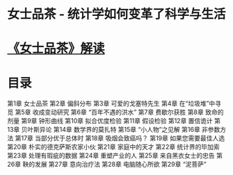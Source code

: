 # 女士品茶 - 统计学如何变革了科学与生活

# [《女士品茶》解读](WhatIs.md)

# 目录
第1章 女士品茶
第2章 偏斜分布
第3章 可爱的戈塞特先生
第4章 在“垃圾堆”中寻觅
第5章 收成变动研究
第6章 “百年不遇的洪水”
第7章 费歇尔获胜
第8章 致命的剂量
第9章 钟形曲线
第10章 拟合优度检验
第11章 假设检验
第12章 置信诡计
第13章 贝叶斯异论
第14章 数学界的莫扎特
第15章 “小人物”之见解
第16章 非参数方法
第17章 当部分优于总体时
第18章 吸烟会致癌吗？
第19章 如果您需要最佳人选
第20章 朴实的德克萨斯农家小伙
第21章 家庭中的天才
第22章 统计界的毕加索
第23章 处理有瑕疵的数据
第24章 重塑产业的人
第25章 来自黑衣女士的忠告
第26章 鞅的发展
第27章 意向治疗法
第28章 电脑随心所欲
第29章 “泥菩萨”  

